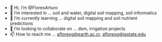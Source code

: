 - 👋 Hi, I’m @FloresArturo
- 👀 I’m interested in ... soil and water, digital soil mapping, soil informatics
- 🌱 I’m currently learning ... digital soil mapping and soil nutrient predictions
- 💞️ I’m looking to collaborate on ... dsm, irrigation projects
- 📫 How to reach me ... afloresg@earth.ac.cr, afloresg@iastate.edu

<!---
FloresArturo/FloresArturo is a ✨ special ✨ repository because its `README.md` (this file) appears on your GitHub profile.
You can click the Preview link to take a look at your changes.
--->
